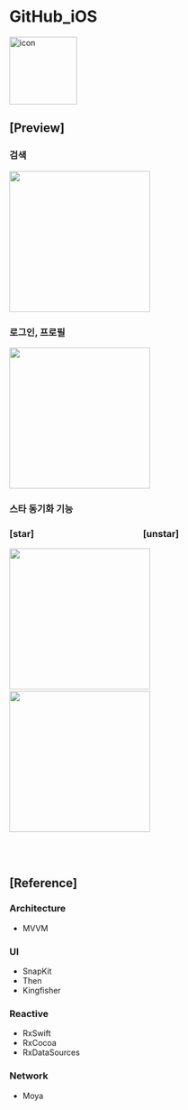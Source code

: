 # GitHub_iOS

<img width="120" alt="icon" src="https://user-images.githubusercontent.com/61855905/184266181-04d7d7a6-ae56-41bc-8379-96537505d832.png">
  
</br>  

## [Preview]

### 검색 
<img src="https://user-images.githubusercontent.com/61855905/184260330-28870b89-baca-4814-8f4d-e1a62164f533.gif" width="250" />
</br>

### 로그인, 프로필
<img src="https://user-images.githubusercontent.com/61855905/184260347-157037f0-ebf4-40b3-abcf-7d562baa08e1.gif" width="250" />
</br>

### 스타 동기화 기능
### [star]  &nbsp; &nbsp; &nbsp; &nbsp; &nbsp; &nbsp; &nbsp; &nbsp; &nbsp;&nbsp; &nbsp; &nbsp; &nbsp;&nbsp; &nbsp; &nbsp; &nbsp;&nbsp; &nbsp; &nbsp; &nbsp;&nbsp; &nbsp; &nbsp; &nbsp;&nbsp; &nbsp; [unstar]
<img src="https://user-images.githubusercontent.com/61855905/184263815-6290feca-59f9-4c11-8d4a-b6c6d2a3d84b.gif" width="250" />   &nbsp; &nbsp; &nbsp; &nbsp; <img src="https://user-images.githubusercontent.com/61855905/184260894-04c930ac-86a7-4791-b757-8b1cb53b8584.gif" width="250" /> 
</br>
</br>  


</br>  

  ## [Reference]
 ### Architecture
- MVVM

 ### UI
- SnapKit
- Then
- Kingfisher

 ### Reactive
- RxSwift
- RxCocoa
- RxDataSources

 ### Network
- Moya
